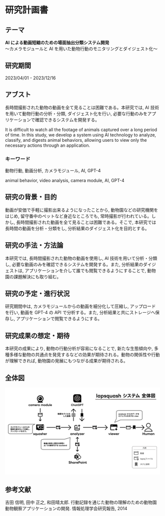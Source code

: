 # 研究計画書

## テーマ

**AI による動画短縮のための場面抽出分類システム開発**  
～カメラモジュールと AI を用いた動物行動のモニタリングとダイジェスト化～

## 研究期間

2023/04/01 - 2023/12/16

## アブスト

長時間撮影された動物の動画を全て見ることは困難である。本研究では, AI 技術を用いて動物行動の分析・分類, ダイジェスト化を行い, 必要な行動のみをアプリケーションで確認できるシステムを開発する。

It is difficult to watch all the footage of animals captured over a long period of time. In this study, we develop a system using AI technology to analyze, classify, and digests animal behaviors, allowing users to view only the necessary actions through an application.

### キーワード
  
動物行動, 動画分析, カメラモジュール, AI, GPT-4

animal behavior, video analysis, camera module, AI, GPT-4

## 研究の背景・目的

動画が安価で手軽に撮影出来るようになったことから, 動物園などの研究機関をはじめ, 留守番中のペットなど身近なところでも, 常時撮影が行われている。しかし, 長時間撮影された動画を全て見ることは困難である。そこで, 本研究では長時間の動画を分析・分類をし, 分析結果のダイジェスト化を目的とする。

## 研究の手法・方法論

本研究では, 長時間撮影された動物の動画を使用し, AI 技術を用いて分析・分類し, 必要な動画のみを確認できるシステムを開発する。また, 分析結果のダイジェストは, アプリケーションを介して誰でも閲覧できるようにすることで, 動物園の課題解決にも取り組む。

## 研究の予定・進行状況

研究期間中は, カメラモジュールからの動画を細分化して圧縮し, アップロードを行い, 動画を GPT-4 の API で分析する。また, 分析結果と共にストレージへ保存し, アプリケーションで閲覧できるようにする。

## 研究成果の想定・期待

本研究の成果により, 動物の行動分析が容易になることで, 新たな生態傾向や, 多種多様な動物の共通点を発見するなどの効果が期待される。動物の関係性や行動が理解できれば, 動物園の発展にもつながる成果が期待される。

## 全体図

![overall_view](../assets/figure/overall_view.svg)

## 参考文献

吉田 信明, 田中 正之, 和田晴太郎. 行動記録を通じた動物の理解のための動物園動物観察アプリケーションの開発. 情報処理学会研究報告, 2014

